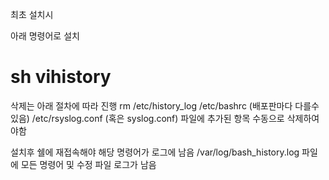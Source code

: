 최초 설치시

아래 명령어로 설치
# sh vihistory 


삭제는 아래 절차에 따라 진행
rm /etc/history_log 
/etc/bashrc (배포판마다 다를수 있음)
/etc/rsyslog.conf (혹은 syslog.conf)
파일에 추가된 항목 수동으로 삭제하여야함


설치후 쉘에 재접속해야 해당 명령어가 로그에 남음
/var/log/bash_history.log 파일에 모든 명령어 및 수정 파일 로그가 남음




